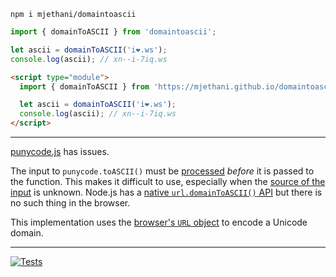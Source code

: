 ```
npm i mjethani/domaintoascii
```

```js
import { domainToASCII } from 'domaintoascii';

let ascii = domainToASCII('i❤️.ws');
console.log(ascii); // xn--i-7iq.ws
```

```html
<script type="module">
  import { domainToASCII } from 'https://mjethani.github.io/domaintoascii/index.js';

  let ascii = domainToASCII('i❤️.ws');
  console.log(ascii); // xn--i-7iq.ws
</script>
```

---

[punycode.js](https://github.com/mathiasbynens/punycode.js) has issues.

The input to `punycode.toASCII()` must be [processed](https://github.com/jcranmer/idna-uts46) _before_ it is passed to the function. This makes it difficult to use, especially when the [source of the input](https://publicsuffix.org/list/) is unknown. Node.js has a [native `url.domainToASCII()` API](https://nodejs.org/api/url.html#url_url_domaintoascii_domain) but there is no such thing in the browser.

This implementation uses the [browser's `URL` object](https://developer.mozilla.org/en-US/docs/Web/API/URL) to encode a Unicode domain.

---

[![Tests](https://github.com/mjethani/domaintoascii/actions/workflows/tests.yml/badge.svg)](https://github.com/mjethani/domaintoascii/actions/workflows/tests.yml)
